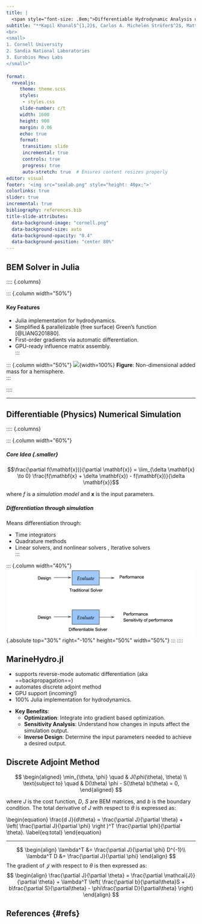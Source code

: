 ```yaml
---
title: |
  <span style="font-size: .8em;">Differentiable Hydrodynamic Analysis using MarineHydro.jl</span>
subtitle: "**Kapil Khanal$^{1,2}$, Carlos A. Michelén Ströfer$^2$, Matthieu Ancellin$^3$, Maha Haji$^1$**  
<br>  
<small>  
1. Cornell University  
2. Sandia National Laboratories  
3. Eurobios Mews Labs  
</small>"
  
format: 
  revealjs:
     theme: theme.scss
     styles:
      - styles.css
     slide-number: c/t
     width: 1600
     height: 900
     margin: 0.06
     echo: true
     format: 
      transition: slide
      incremental: true
      controls: true
      progress: true
      auto-stretch: true  # Ensures content resizes properly
editor: visual
footer: '<img src="sealab.png" style="height: 40px;">'
colorlinks: true
slider: true
incremental: true
bibliography: references.bib
title-slide-attributes:
  data-background-image: "cornell.png"
  data-background-size: auto
  data-background-opacity: "0.4"
  data-background-position: "center 80%"
---
```


## **BEM Solver in Julia**

:::: {.columns}

::: {.column width="50%"}
#### **Key Features**
- Julia implementation for hydrodynamics.  
- Simplified & parallelizable (free surface) Green’s function [@LIANG201880].  
- First-order gradients via automatic differentiation.  
- GPU-ready influence matrix assembly.  
:::

::: {.column width="50%"}
![](AddedMass_Result.png){width=100%}
**Figure**: Non-dimensional added mass for a hemisphere.  
:::

::::  

---

## **Differentiable (Physics) Numerical Simulation**

:::: {.columns}

::: {.column width="60%"}
##### **Core Idea** {.smaller}
$$\frac{\partial f(\mathbf{x})}{\partial \mathbf{x}} = \lim_{\delta \mathbf{x} \to 0} \frac{f(\mathbf{x} + \delta \mathbf{x}) - f(\mathbf{x})}{\delta \mathbf{x}}$$

where $f$ is a *simulation model* and $\mathbf{x}$ is the input parameters.

##### **Differentiation through simulation**  
Means differentiation through:  

- Time integrators  
- Quadrature methods  
- Linear solvers, and nonlinear solvers , Iterative solvers  
:::

::: {.column width="40%"}
![](diffSolver.png){.absolute top="30%" right="-10%" height="50%" width="50%"} 
:::
::::


## MarineHydro.jl
- supports reverse-mode automatic differentiation (aka ==backpropagation==)
- automates discrete adjoint method 
- GPU support (incoming!)
- 100% Julia implementation for hydrodynamics.

*   **Key Benefits**:
    *   **Optimization**: Integrate into gradient based optimization.
    *   **Sensitivity Analysis**: Understand how changes in inputs affect the simulation output.
    *   **Inverse Design**: Determine the input parameters needed to achieve a desired output.




## Discrete Adjoint Method

$$
\begin{aligned}
\min_{\theta, \phi} \quad & J(\phi(\theta), \theta) \\
\text{subject to} \quad & D(\theta) \phi - S(\theta) b(\theta) = 0,
\end{aligned}
$$

where $J$ is the cost function, $D$, $S$ are BEM matrices, and $b$ is the boundary condition.
The total derivative of  $J$  with respect to  $\theta$  is expressed as:

\begin{equation}
   \frac{d J}{d\theta} = \frac{\partial J}{\partial \theta}  + \left( \frac{\partial J}{\partial \phi} \right )^T \frac{\partial \phi}{\partial \theta}.
    \label{eq:total}
\end{equation}

---
$$
\begin{align}
     \lambda^T  &= \frac{\partial J}{\partial \phi}  D^{-1}\\
      \lambda^T D  &= \frac{\partial J}{\partial \phi}
\end{align}
$$
The gradient of $\mathcal{J}$ with respect to $\theta$ is then expressed as: 
$$
\begin{align}
\frac{\partial J}{\partial \theta} = \frac{\partial \mathcal{J}}{\partial \theta} +  \lambda^T \left( \frac{\partial b}{\partial\theta}S + b\frac{\partial S}{\partial\theta} -  \phi\frac{\partial D}{\partial\theta} \right)
\end{align}
$$

## **References** {#refs}
